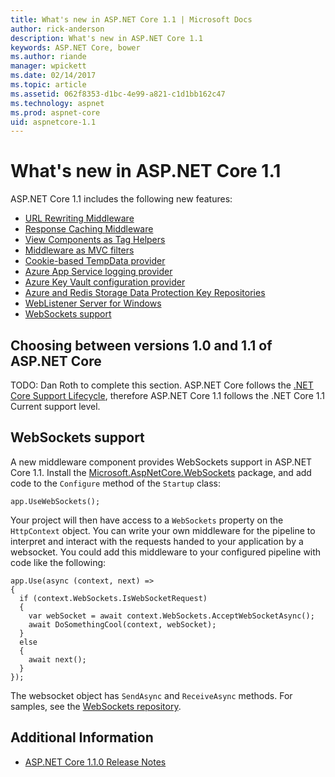 ```yaml
---
title: What's new in ASP.NET Core 1.1 | Microsoft Docs
author: rick-anderson
description: What's new in ASP.NET Core 1.1
keywords: ASP.NET Core, bower
ms.author: riande
manager: wpickett
ms.date: 02/14/2017
ms.topic: article
ms.assetid: 062f8353-d1bc-4e99-a821-c1d1bb162c47
ms.technology: aspnet
ms.prod: aspnet-core
uid: aspnetcore-1.1
---
```


# What's new in ASP.NET Core 1.1

ASP.NET Core 1.1 includes the following new features:

- [URL Rewriting Middleware](https://docs.microsoft.com/en-us/aspnet/core/fundamentals/url-rewriting)
- [Response Caching Middleware](https://docs.microsoft.com/en-us/aspnet/core/performance/caching/middleware)
- [View Components as Tag Helpers](xref:mvc/views/view-components#invoking-a-view-component-as-a-tag-helper)
- [Middleware as MVC filters](xref:mvc/controllers/filters#using-middleware-in-the-filter-pipeline)
- [Cookie-based TempData provider](xref:fundamentals/app-state#cookie-based-tempData-provider )
- [Azure App Service logging provider](xref:fundamentals/logging#appservice)
- [Azure Key Vault configuration provider](xref:security/key-vault-configuration)
- [Azure and Redis Storage Data Protection Key Repositories](xref:security/data-protection/implementation/key-storage-providers#azure-and-redis)
- [WebListener Server for Windows](xref:fundamentals/servers/weblistener)
- [WebSockets support](#websockets-support)

## Choosing between versions 1.0 and 1.1 of ASP.NET Core
TODO: Dan Roth to complete this section.
ASP.NET Core follows the [.NET Core Support Lifecycle](https://www.microsoft.com/net/core/support), therefore ASP.NET Core 1.1 follows the .NET Core 1.1 Current support level. 

## WebSockets support

A new middleware component provides WebSockets support in ASP.NET Core 1.1. Install the [Microsoft.AspNetCore.WebSockets](https://www.nuget.org/packages/Microsoft.AspNetCore.WebSockets/) package, and add code to the `Configure` method of the `Startup` class:

```
app.UseWebSockets();
```

Your project will then have access to a `WebSockets` property on the `HttpContext` object.  You can write your own middleware for the pipeline to interpret and interact with the requests handed to your application by a websocket.  You could add this middleware to your configured pipeline with code like the following:

```
app.Use(async (context, next) =>
{
  if (context.WebSockets.IsWebSocketRequest)
  {
    var webSocket = await context.WebSockets.AcceptWebSocketAsync();
    await DoSomethingCool(context, webSocket);
  }
  else
  {
    await next();
  }
});
```

The websocket object has `SendAsync` and `ReceiveAsync` methods.  For samples, see the  [WebSockets repository](https://github.com/aspnet/WebSockets/tree/dev/samples).

## Additional Information

- [ASP.NET Core 1.1.0 Release Notes](https://github.com/aspnet/Home/releases/tag/1.1.0)